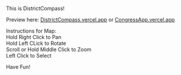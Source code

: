 This is DistrictCompass!

Preview here: [DistrictCompass.vercel.app](districtcompass.vercel.app) or [CongressApp.vercel.app](congressapp.vercel.app)

Instructions for Map:  
Hold Right Click to Pan  
Hold Left CLick to Rotate  
Scroll or Hold Middle Click to Zoom  
Left Click to Select  

Have Fun!
